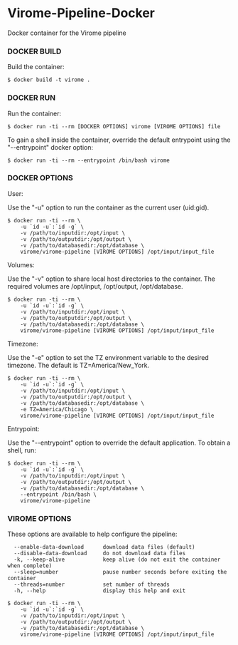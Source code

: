 # Virome-Pipeline-Docker
Docker container for the Virome pipeline

### DOCKER BUILD

Build the container:

```
$ docker build -t virome .
```


### DOCKER RUN

Run the container:

```
$ docker run -ti --rm [DOCKER OPTIONS] virome [VIROME OPTIONS] file
```

To gain a shell inside the container, override the default entrypoint using the "--entrypoint"
docker option:

```
$ docker run -ti --rm --entrypoint /bin/bash virome
```

### DOCKER OPTIONS

User:

Use the "-u" option to run the container as the current user (uid:gid).

```
$ docker run -ti --rm \
	-u `id -u`:`id -g` \
	-v /path/to/inputdir:/opt/input \
	-v /path/to/outputdir:/opt/output \
	-v /path/to/databasedir:/opt/database \
	virome/virome-pipeline [VIROME OPTIONS] /opt/input/input_file
```

Volumes:

Use the "-v" option to share local host directories to the container.  The
required volumes are /opt/input, /opt/output, /opt/database.

```
$ docker run -ti --rm \
	-u `id -u`:`id -g` \
	-v /path/to/inputdir:/opt/input \
	-v /path/to/outputdir:/opt/output \
	-v /path/to/databasedir:/opt/database \
	virome/virome-pipeline [VIROME OPTIONS] /opt/input/input_file
```

Timezone:

Use the "-e" option to set the TZ environment variable to the desired timezone.
The default is TZ=America/New_York.

```
$ docker run -ti --rm \
	-u `id -u`:`id -g` \
	-v /path/to/inputdir:/opt/input \
	-v /path/to/outputdir:/opt/output \
	-v /path/to/databasedir:/opt/database \
	-e TZ=America/Chicago \
	virome/virome-pipeline [VIROME OPTIONS] /opt/input/input_file
```

Entrypoint:

Use the "--entrypoint" option to override the default application.  To obtain a
shell, run:

```
$ docker run -ti --rm \
	-u `id -u`:`id -g` \
	-v /path/to/inputdir:/opt/input \
	-v /path/to/outputdir:/opt/output \
	-v /path/to/databasedir:/opt/database \
	--entrypoint /bin/bash \
	virome/virome-pipeline
```


### VIROME OPTIONS

These options are available to help configure the pipeline:

```
  --enable-data-download      download data files (default)
  --disable-data-download     do not download data files
  -k, --keep-alive            keep alive (do not exit the container when complete)
  --sleep=number              pause number seconds before exiting the container
  --threads=number            set number of threads
  -h, --help                  display this help and exit
```

```
$ docker run -ti --rm \
	-u `id -u`:`id -g` \
	-v /path/to/inputdir:/opt/input \
	-v /path/to/outputdir:/opt/output \
	-v /path/to/databasedir:/opt/database \
	virome/virome-pipeline [VIROME OPTIONS] /opt/input/input_file
```

